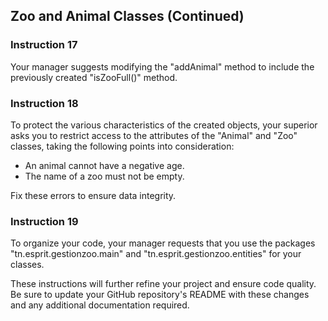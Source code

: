
## Zoo and Animal Classes (Continued)

### Instruction 17

Your manager suggests modifying the "addAnimal" method to include the previously created "isZooFull()" method.

### Instruction 18

To protect the various characteristics of the created objects, your superior asks you to restrict access to the attributes of the "Animal" and "Zoo" classes, taking the following points into consideration:

- An animal cannot have a negative age.
- The name of a zoo must not be empty.

Fix these errors to ensure data integrity.

### Instruction 19

To organize your code, your manager requests that you use the packages "tn.esprit.gestionzoo.main" and "tn.esprit.gestionzoo.entities" for your classes.

These instructions will further refine your project and ensure code quality. Be sure to update your GitHub repository's README with these changes and any additional documentation required.
